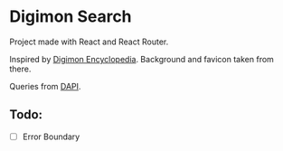 # Digimon Search

Project made with React and React Router.

Inspired by [Digimon Encyclopedia](https://digimon.net/reference_en/). Background and favicon taken from there.

Queries from [DAPI](https://digi-api.com/).

## Todo:

- [ ] Error Boundary
